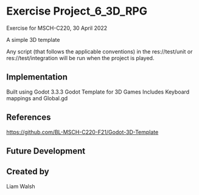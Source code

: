 # Exercise Project_6_3D_RPG
Exercise for MSCH-C220, 30 April 2022

A simple 3D template

Any script (that follows the applicable conventions) in the res://test/unit or res://test/integration will be run when the project is played.

## Implementation
Built using Godot 3.3.3
Godot Template for 3D Games
Includes Keyboard mappings and Global.gd
## References
https://github.com/BL-MSCH-C220-F21/Godot-3D-Template

## Future Development

## Created by
Liam Walsh
